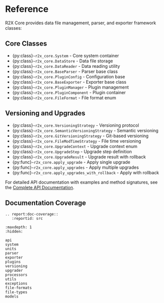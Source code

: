 # Reference

R2X Core provides data file management, parser, and exporter framework classes:

## Core Classes

- {py:class}`~r2x_core.System` - Core system container
- {py:class}`~r2x_core.DataStore` - Data file storage
- {py:class}`~r2x_core.DataReader` - Data reading utility
- {py:class}`~r2x_core.BaseParser` - Parser base class
- {py:class}`~r2x_core.PluginConfig` - Configuration base
- {py:class}`~r2x_core.BaseExporter` - Exporter base class
- {py:class}`~r2x_core.PluginManager` - Plugin management
- {py:class}`~r2x_core.PluginComponent` - Plugin container
- {py:class}`~r2x_core.FileFormat` - File format enum

## Versioning and Upgrades

- {py:class}`~r2x_core.VersioningStrategy` - Versioning protocol
- {py:class}`~r2x_core.SemanticVersioningStrategy` - Semantic versioning
- {py:class}`~r2x_core.GitVersioningStrategy` - Git-based versioning
- {py:class}`~r2x_core.FileModTimeStrategy` - File time versioning
- {py:class}`~r2x_core.UpgradeContext` - Upgrade context enum
- {py:class}`~r2x_core.UpgradeStep` - Upgrade step definition
- {py:class}`~r2x_core.UpgradeResult` - Upgrade result with rollback
- {py:func}`~r2x_core.apply_upgrade` - Apply single upgrade
- {py:func}`~r2x_core.apply_upgrades` - Apply multiple upgrades
- {py:func}`~r2x_core.apply_upgrades_with_rollback` - Apply with rollback

For detailed API documentation with examples and method signatures, see the [Complete API Documentation](./api.md).

## Documentation Coverage

```{eval-rst}
.. report:doc-coverage::
   :reportid: src
```

```{toctree}
:maxdepth: 1
:hidden:

api
system
units
parser
exporter
plugins
versioning
upgrader
processors
utils
exceptions
file-formats
file-types
models
```
